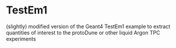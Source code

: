 # TestEm1
(slightly) modified version of the Geant4 TestEm1 example to extract quantities of interest to the  protoDune or other liquid Argon TPC experiments
